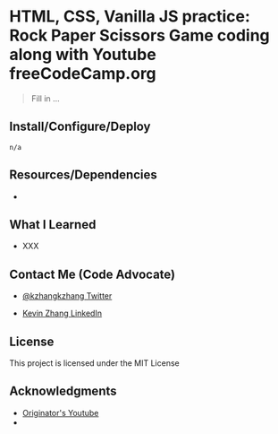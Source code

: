 # HTML, CSS, Vanilla JS practice: Rock Paper Scissors Game coding along with Youtube freeCodeCamp.org

> Fill in ...

## Install/Configure/Deploy

`n/a`

## Resources/Dependencies

- []()

## What I Learned

- XXX

## Contact Me (Code Advocate)

- [@kzhangkzhang Twitter](https://twitter.com/kzhangkzhang)

- [Kevin Zhang LinkedIn](https://www.linkedin.com/in/kevin-zhang-apex-ebs-bigdata/)

## License

This project is licensed under the MIT License

## Acknowledgments

- [Originator's Youtube](https://www.youtube.com/watch?v=jaVNP3nIAv0&t)
- []()
